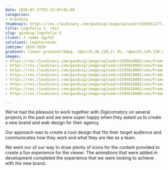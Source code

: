 ```yaml
---
date: 2020-07-27T02:32:07+02:00
categories:
- branding
thumbnail: https://res.cloudinary.com/gazduig/image/upload/v1595811177/cms/PENS-2_ehwpvs.png
title: Logofolio 3. rész
slug: gazduig-logofolio-3
client: 3 remek ügyfél
solutions: Logótervezés
jobtime: 2019-2020
gradient: linear-gradient(0deg, rgba(32,40,228,1) 0%, rgba(53,149,130,0) 45%)
images:
- https://res.cloudinary.com/gazduig/image/upload/v1595810002/cms/Frame_37_phl1hz.jpg
- https://res.cloudinary.com/gazduig/image/upload/v1595810003/cms/Frame_36_rjfvxa.jpg
- https://res.cloudinary.com/gazduig/image/upload/v1595810003/cms/Frame_35_jx3sjc.jpg
- https://res.cloudinary.com/gazduig/image/upload/v1595810001/cms/Frame_34_k2hprw.jpg
- https://res.cloudinary.com/gazduig/image/upload/v1595810005/cms/Frame_32_ndojjw.jpg
- https://res.cloudinary.com/gazduig/image/upload/v1595810002/cms/Frame_30_qj7iko.jpg
- https://res.cloudinary.com/gazduig/image/upload/v1595810001/cms/Frame_28_rrwz6p.jpg
- https://res.cloudinary.com/gazduig/image/upload/v1595810000/cms/Frame_26_vsvgdm.jpg

---
```

We’ve had the pleasure to work together with Digicomstory on several projects in the past and we were super happy when they asked us to create a new brand and web design for their agency.

Our approach was to create a cool design that fits their target audience and communicates how they work and what they are like as a team.

We went our of our way to draw plenty of icons for the content provided to create a fun experience for the viewer. The animations that were added in development completed the experience that we were looking to achieve with the new brand.